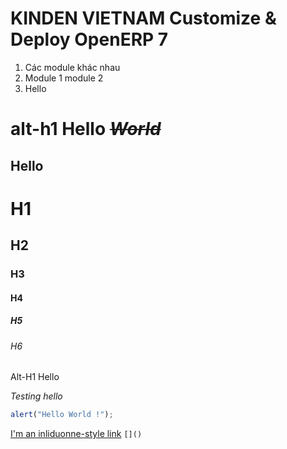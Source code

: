 KINDEN VIETNAM Customize & Deploy OpenERP 7
===========================================

1. Các module khác nhau
2. Module 1 module 2
3. Hello

# alt-h1 Hello **_~~World~~_**
## Hello
# H1
## H2
### H3
#### H4
##### H5
###### H6
Alt-H1 Hello

*Testing*
_hello_
```javascript
alert("Hello World !");

```

[I'm an inliduonne-style link](https://www.google.com)
` []() `